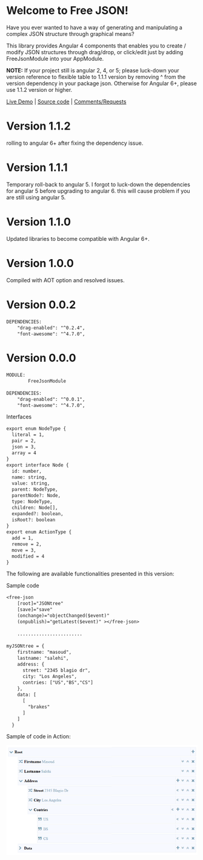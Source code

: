 

# Welcome to Free JSON!

Have you ever wanted to have a way of generating and manipulating a complex JSON structure through graphical means?

This library provides Angular 4 components that enables you to create / modify JSON structures through drag/drop, or click/edit just by adding FreeJsonModule into your AppModule.

**NOTE:** If your project still is angular 2, 4, or 5; please luck-down your version reference to flexible table to 1.1.1 version by removing ^ from the version dependency in your package json. Otherwise for Angular 6+, please use 1.1.2 version or higher.

[Live Demo](https://free-json.stackblitz.io)  | [Source code](https://github.com/msalehisedeh/free-json/tree/master/src/app) | [Comments/Requests](https://github.com/msalehisedeh/free-json/issues)

# Version 1.1.2
rolling to angular 6+ after fixing the dependency issue.

# Version 1.1.1
Temporary roll-back to angular 5. I forgot to luck-down the dependencies for angular 5 before upgrading to angular 6. this will cause problem if you are still using angular 5. 

# Version 1.1.0
Updated libraries to become compatible with Angular 6+. 

# Version 1.0.0
Compiled with AOT option and resolved issues. 


# Version 0.0.2
```
DEPENDENCIES: 
    "drag-enabled": "^0.2.4",
    "font-awesome": "^4.7.0",
```

# Version 0.0.0

```
MODULE: 
		FreeJsonModule

DEPENDENCIES: 
    "drag-enabled": "^0.0.1",
    "font-awesome": "^4.7.0",
```

Interfaces
```
export enum NodeType {
  literal = 1,
  pair = 2,
  json = 3,
  array = 4
}
export interface Node {
  id: number,
  name: string,
  value: string,
  parent: NodeType,
  parentNode?: Node,
  type: NodeType,
  children: Node[],
  expanded?: boolean,
  isRoot?: boolean
}
export enum ActionType {
  add = 1,
  remove = 2,
  move = 3,
  modified = 4
}
```

The following are available functionalities presented in this version:

Sample code
```
<free-json 
	[root]="JSONtree"
	[save]="save"
    (onchange)="objectChanged($event)"
    (onpublish)="getLatest($event)" ></free-json>	

	........................

myJSONtree = {
	firstname: "masoud",
	lastname: "salehi",
	address: {
	  street: "2345 blagio dr",
	  city: "Los Angeles",
	  contries: ["US","BS","CS"]
	},
	data: [
	  [
		"brakes"
	  ]
	]
  }
```

Sample of code in Action:

![alt text](https://raw.githubusercontent.com/msalehisedeh/free-json/master/sample.png  "What you would see when a free JSON is used")

